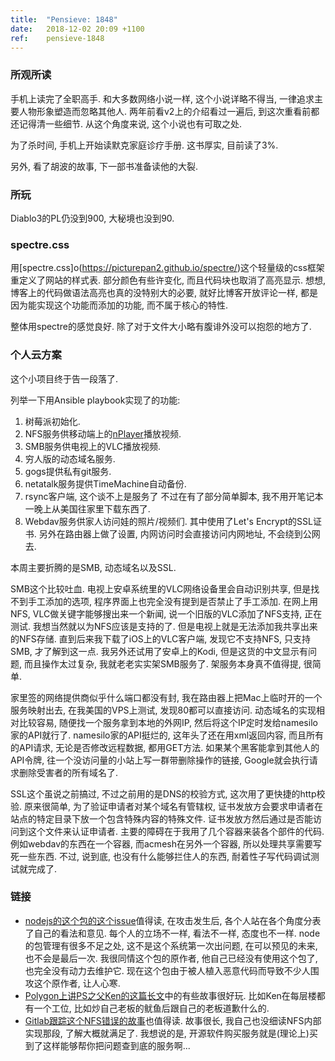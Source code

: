 ```yaml
---
title:  "Pensieve: 1848"
date:   2018-12-02 20:09 +1100
ref:    pensieve-1848
---
```


### 所观所读

手机上读完了全职高手. 和大多数网络小说一样, 这个小说详略不得当, 一律追求主要人物形象塑造而忽略其他人. 两年前看v2上的介绍看过一遍后, 到这次重看前都还记得清一些细节. 从这个角度来说, 这个小说也有可取之处.

为了杀时间, 手机上开始读默克家庭诊疗手册. 这书厚实, 目前读了3%.

另外, 看了胡波的故事, 下一部书准备读他的大裂.

### 所玩

Diablo3的PL仍没到900, 大秘境也没到90.

### spectre.css

用[spectre.css]o(https://picturepan2.github.io/spectre/)这个轻量级的css框架重定义了网站的样式表. 部分颜色有些许变化, 而且代码块也取消了高亮显示. 想想, 博客上的代码做语法高亮也真的没特别大的必要, 就好比博客开放评论一样, 都是因为能实现这个功能而添加的功能, 而不属于核心的特性.

整体用spectre的感觉良好. 除了对于文件大小略有腹诽外没可以抱怨的地方了.

### 个人云方案

这个小项目终于告一段落了.

列举一下用Ansible playbook实现了的功能:

1. 树莓派初始化.
2. NFS服务供移动端上的[nPlayer](https://nplayer.com)播放视频.
3. SMB服务供电视上的VLC播放视频.
4. 穷人版的动态域名服务.
5. gogs提供私有git服务.
6. netatalk服务提供TimeMachine自动备份.
7. rsync客户端, 这个谈不上是服务了 不过在有了部分简单脚本, 我不用开笔记本一晚上从美国往家里下载东西了.
8. Webdav服务供家人访问娃的照片/视频们. 其中使用了Let's Encrypt的SSL证书. 另外在路由器上做了设置, 内网访问时会直接访问内网地址, 不会绕到公网去.

本周主要折腾的是SMB, 动态域名以及SSL.

SMB这个比较吐血. 电视上安卓系统里的VLC网络设备里会自动识别共享, 但是找不到手工添加的选项, 程序界面上也完全没有提到是否禁止了手工添加. 在网上用NFS, VLC做关键字能够搜出来一个新闻, 说一个旧版的VLC添加了NFS支持, 正在测试. 我想当然就以为NFS应该是支持的了. 但是电视上就是无法添加我共享出来的NFS存储. 直到后来我下载了iOS上的VLC客户端, 发现它不支持NFS, 只支持SMB, 才了解到这一点. 我另外还试用了安卓上的Kodi, 但是这货的中文显示有问题, 而且操作太过复杂, 我就老老实实架SMB服务了. 架服务本身真不值得提, 很简单.

家里签的网络提供商似乎什么端口都没有封, 我在路由器上把Mac上临时开的一个服务映射出去, 在我美国的VPS上测试, 发现80都可以直接访问. 动态域名的实现相对比较容易, 随便找一个服务拿到本地的外网IP, 然后将这个IP定时发给namesilo家的API就行了. namesilo家的API挺烂的, 这年头了还在用xml返回内容, 而且所有的API请求, 无论是否修改远程数据, 都用GET方法. 如果某个黑客能拿到其他人的API令牌, 往一个没访问量的小站上写一群带删除操作的链接, Google就会执行请求删除受害者的所有域名了.

SSL这个虽说之前搞过, 不过之前用的是DNS的校验方式, 这次用了更快捷的http校验. 原来很简单, 为了验证申请者对某个域名有管辖权, 证书发放方会要求申请者在站点的特定目录下放一个包含特殊内容的特殊文件. 证书发放方然后通过是否能访问到这个文件来认证申请者. 主要的障碍在于我用了几个容器来装各个部件的代码. 例如webdav的东西在一个容器, 而acmesh在另外一个容器, 所以处理共享需要写死一些东西. 不过, 说到底, 也没有什么能够拦住人的东西, 耐着性子写代码调试测试就完成了.

### 链接

* [nodejs的这个包的这个issue](https://github.com/dominictarr/event-stream/issues/116)值得读, 在攻击发生后, 各个人站在各个角度分表了自己的看法和意见. 每个人的立场不一样, 看法不一样, 态度也不一样. node的包管理有很多不足之处, 这不是这个系统第一次出问题, 在可以预见的未来, 也不会是最后一次. 我很同情这个包的原作者, 他自己已经没有使用这个包了, 也完全没有动力去维护它. 现在这个包由于被人植入恶意代码而导致不少人围攻这个原作者, 让人心寒.
* [Polygon上讲PS之父Ken的这篇长文](https://www.polygon.com/2018/11/26/18080492/playstation-history-ken-kutaragi-sony)中的有些故事很好玩. 比如Ken在每层楼都有一个工位, 比如炒自己老板的鱿鱼后跟自己的老板道歉什么的.
* [Gitlab跟踪这个NFS错误的故事](https://about.gitlab.com/2018/11/14/how-we-spent-two-weeks-hunting-an-nfs-bug/)也值得读. 故事很长, 我自己也没细读NFS内部实现那段, 了解大概就满足了. 我想说的是, 开源软件购买服务就是(理论上)买到了这样能够帮你把问题查到底的服务啊...

